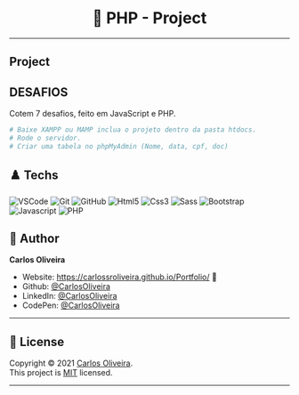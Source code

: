 <h1 align="center"> 🏴󠁧󠁢󠁥󠁮󠁧󠁿 PHP - Project </h1>

---

Project
---

## DESAFIOS

Cotem 7 desafios, feito em JavaScript e PHP.


```bash
# Baixe XAMPP ou MAMP inclua o projeto dentro da pasta htdocs.
# Rode o servidor.
# Criar uma tabela no phpMyAdmin (Nome, data, cpf, doc)
```

## ♟️ Techs

![VSCode](https://img.shields.io/badge/-VSCode-0085D1?style=flat-square&logo=visual-studio-code&logoColor=white)
![Git](https://img.shields.io/badge/-Git-F05032?style=flat-square&logo=git&logoColor=white)
![GitHub](https://img.shields.io/badge/-GitHub-212121?style=flat-square&logo=GitHub&logoColor=white)
![Html5](https://img.shields.io/badge/-Html5-DD4B25?style=flat-square&logo=Html5&logoColor=white)
![Css3](https://img.shields.io/badge/-Css3-146EB0?style=flat-square&logo=Css3&logoColor=white)
![Sass](https://img.shields.io/badge/-Sass-C76494?style=flat-square&logo=Sass&logoColor=white)
![Bootstrap](https://img.shields.io/badge/-Bootstrap-6E42A5?style=flat-square&logo=Bootstrap&logoColor=white)
![Javascript](https://img.shields.io/badge/-Javascript-EFD81D?style=flat-square&logo=Javascript&logoColor=black)
![PHP](https://img.shields.io/badge/-PHP-7377AD?style=flat-square&logo=PHP&logoColor=black)


## 👤 Author

**Carlos Oliveira**

- Website: https://carlossroliveira.github.io/Portfolio/ 🖤
- Github: [@CarlosOliveira](https://github.com/carlossroliveira)
- LinkedIn: [@CarlosOliveira](https://www.linkedin.com/in/carlos-oliveira-ab93941a1/)
- CodePen: [@CarlosOliveira](https://codepen.io/carlosjs)

---

## 📝 License

Copyright © 2021 [Carlos Oliveira](https://github.com/carlossroliveira).<br />
This project is [MIT](https://opensource.org/licenses/MIT) licensed.

---

